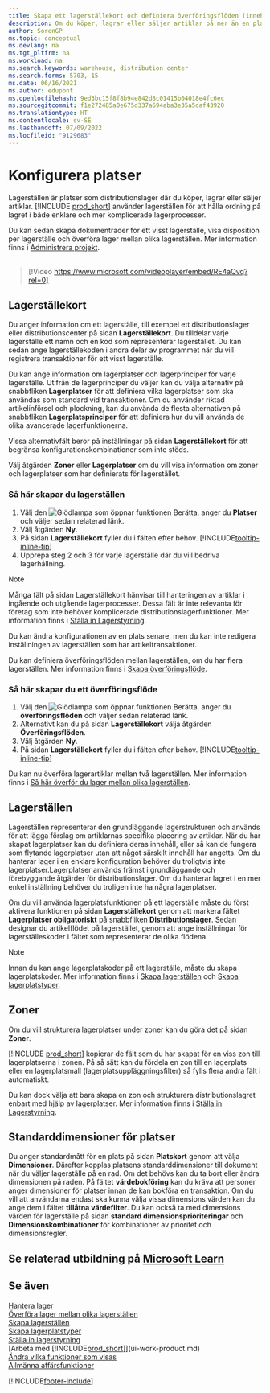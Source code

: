 ```yaml
---
title: Skapa ett lagerställekort och definiera överföringsflöden (innehåller video)
description: Om du köper, lagrar eller säljer artiklar på mer än en plats eller ett lager, måste du ställa in varje plats med ett lagerställeskort och definiera överföringsflöden.
author: SorenGP
ms.topic: conceptual
ms.devlang: na
ms.tgt_pltfrm: na
ms.workload: na
ms.search.keywords: warehouse, distribution center
ms.search.forms: 5703, 15
ms.date: 06/16/2021
ms.author: edupont
ms.openlocfilehash: 9ed3bc15f8f8b94e842d8c01415b04018e4fc6ec
ms.sourcegitcommit: f1e272485a0e675d337a694aba3e35a5daf43920
ms.translationtype: HT
ms.contentlocale: sv-SE
ms.lasthandoff: 07/09/2022
ms.locfileid: "9129683"
---
```

# <a name="set-up-locations"></a>Konfigurera platser

Lagerställen är platser som distributionslager där du köper, lagrar eller säljer artiklar. [!INCLUDE [prod_short](includes/prod_short.md)] använder lagerställen för att hålla ordning på lagret i både enklare och mer komplicerade lagerprocesser.

Du kan sedan skapa dokumentrader för ett visst lagerställe, visa disposition per lagerställe och överföra lager mellan olika lagerställen. Mer information finns i [Administrera projekt](inventory-manage-inventory.md).
<br><br>  
  
> [!Video https://www.microsoft.com/videoplayer/embed/RE4aQvq?rel=0]

## <a name="location-cards"></a>Lagerställekort

Du anger information om ett lagerställe, till exempel ett distributionslager eller distributionscenter på sidan **Lagerställekort**. Du tilldelar varje lagerställe ett namn och en kod som representerar lagerstället. Du kan sedan ange lagerställekoden i andra delar av programmet när du vill registrera transaktioner för ett visst lagerställe.  

Du kan ange information om lagerplatser och lagerprinciper för varje lagerställe. Utifrån de lagerprinciper du väljer kan du välja alternativ på snabbfliken **Lagerplatser** för att definiera vilka lagerplatser som ska användas som standard vid transaktioner. Om du använder riktad artikelinförsel och plockning, kan du använda de flesta alternativen på snabbfliken **Lagerplatsprinciper** för att definiera hur du vill använda de olika avancerade lagerfunktionerna.  

Vissa alternativfält beror på inställningar på sidan **Lagerställekort** för att begränsa konfigurationskombinationer som inte stöds.  

Välj åtgärden **Zoner** eller **Lagerplatser** om du vill visa information om zoner och lagerplatser som har definierats för lagerstället.

### <a name="to-set-up-a-location"></a>Så här skapar du lagerställen

1. Välj den ![Glödlampa som öppnar funktionen Berätta.](media/ui-search/search_small.png "Berätta vad du vill göra") anger du **Platser** och väljer sedan relaterad länk.
2. Välj åtgärden **Ny**.
3. På sidan **Lagerställekort** fyller du i fälten efter behov. [!INCLUDE[tooltip-inline-tip](includes/tooltip-inline-tip_md.md)]
4. Upprepa steg 2 och 3 för varje lagerställe där du vill bedriva lagerhållning.

> [!NOTE]  
> Många fält på sidan Lagerställekort hänvisar till hanteringen av artiklar i ingående och utgående lagerprocesser. Dessa fält är inte relevanta för företag som inte behöver komplicerade distributionslagerfunktioner. Mer information finns i [Ställa in Lagerstyrning](warehouse-setup-warehouse.md).

Du kan ändra konfigurationen av en plats senare, men du kan inte redigera inställningen av lagerställen som har artikeltransaktioner.  

Du kan definiera överföringsflöden mellan lagerställen, om du har flera lagerställen. Mer information finns i [Skapa överföringsflöde](inventory-how-setup-locations.md#to-create-a-transfer-route). 

### <a name="to-create-a-transfer-route"></a>Så här skapar du ett överföringsflöde

1. Välj den ![Glödlampa som öppnar funktionen Berätta.](media/ui-search/search_small.png "Berätta vad du vill göra") anger du **överföringsflöden** och väljer sedan relaterad länk.
2. Alternativt kan du på sidan **Lagerställekort** välja åtgärden **Överföringsflöden**.
3. Välj åtgärden **Ny**.
4. På sidan **Lagerställekort** fyller du i fälten efter behov. [!INCLUDE[tooltip-inline-tip](includes/tooltip-inline-tip_md.md)]

Du kan nu överföra lagerartiklar mellan två lagerställen. Mer information finns i [Så här överför du lager mellan olika lagerställen](inventory-how-transfer-between-locations.md).    

## <a name="bins"></a>Lagerställen

Lagerställen representerar den grundläggande lagerstrukturen och används för att lägga förslag om artiklarnas specifika placering av artiklar. När du har skapat lagerplatser kan du definiera deras innehåll, eller så kan de fungera som flytande lagerplatser utan att något särskilt innehåll har angetts. Om du hanterar lager i en enklare konfiguration behöver du troligtvis inte lagerplatser.Lagerplatser används främst i grundläggande och förebyggande åtgärder för distributionslager. Om du hanterar lagret i en mer enkel inställning behöver du troligen inte ha några lagerplatser.

Om du vill använda lagerplatsfunktionen på ett lagerställe måste du först aktivera funktionen på sidan **Lagerställekort** genom att markera fältet **Lagerplatser obligatoriskt** på snabbfliken **Distributionslager**. Sedan designar du artikelflödet på lagerstället, genom att ange inställningar för lagerställeskoder i fältet som representerar de olika flödena.

> [!NOTE]
> Innan du kan ange lagerplatskoder på ett lagerställe, måste du skapa lagerplatskoder. Mer information finns i [Skapa lagerställen](warehouse-how-to-create-individual-bins.md) och [Skapa lagerplatstyper](warehouse-how-to-set-up-bin-types.md).  

## <a name="zones"></a>Zoner

Om du vill strukturera lagerplatser under zoner kan du göra det på sidan **Zoner**.

[!INCLUDE [prod_short](includes/prod_short.md)] kopierar de fält som du har skapat för en viss zon till lagerplatserna i zonen. På så sätt kan du fördela en zon till en lagerplats eller en lagerplatsmall (lagerplatsuppläggningsfilter) så fylls flera andra fält i automatiskt.

Du kan dock välja att bara skapa en zon och strukturera distributionslagret enbart med hjälp av lagerplatser. Mer information finns i [Ställa in Lagerstyrning](warehouse-setup-warehouse.md).  

## <a name="default-dimensions-for-locations"></a>Standarddimensioner för platser
Du anger standardmått för en plats på sidan **Platskort** genom att välja **Dimensioner**. Därefter kopplas platsens standarddimensioner till dokument när du väljer lagerställe på en rad. Om det behövs kan du ta bort eller ändra dimensionen på raden. På fältet **värdebokföring** kan du kräva att personer anger dimensioner för platser innan de kan bokföra en transaktion. Om du vill att användarna endast ska kunna välja vissa dimensions värden kan du ange dem i fältet **tillåtna värdefilter**. Du kan också ta med dimensions värden för lagerställe på sidan **standard dimensionsprioriteringar** och **Dimensionskombinationer** för kombinationer av prioritet och dimensionsregler.

## <a name="see-related-training-at-microsoft-learn"></a>Se relaterad utbildning på [Microsoft Learn](/learn/modules/trade-set-up-dynamics-365-business-central/)

## <a name="see-also"></a>Se även

[Hantera lager](inventory-manage-inventory.md)  
[Överföra lager mellan olika lagerställen](inventory-how-transfer-between-locations.md)  
[Skapa lagerställen](warehouse-how-to-create-individual-bins.md)  
[Skapa lagerplatstyper](warehouse-how-to-set-up-bin-types.md)  
[Ställa in lagerstyrning](warehouse-setup-warehouse.md)  
[Arbeta med [!INCLUDE[prod_short](includes/prod_short.md)]](ui-work-product.md)  
[Ändra vilka funktioner som visas](ui-experiences.md)  
[Allmänna affärsfunktioner](ui-across-business-areas.md)


[!INCLUDE[footer-include](includes/footer-banner.md)]